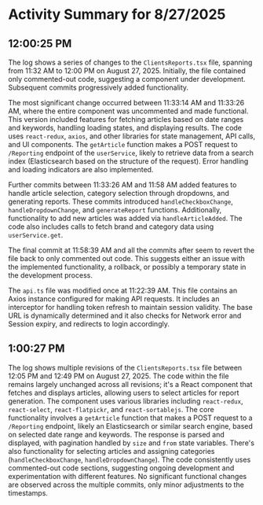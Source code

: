 # Activity Summary for 8/27/2025

## 12:00:25 PM
The log shows a series of changes to the `ClientsReports.tsx` file, spanning from 11:32 AM to 12:00 PM on August 27, 2025.  Initially, the file contained only commented-out code, suggesting a component under development.  Subsequent commits progressively added functionality.

The most significant change occurred between 11:33:14 AM and 11:33:26 AM, where the entire component was uncommented and made functional. This version included features for fetching articles based on date ranges and keywords, handling loading states, and displaying results.  The code uses `react-redux`, `axios`, and other libraries for state management, API calls, and UI components. The `getArticle` function makes a POST request to `/Reporting` endpoint of the `userService`, likely to retrieve data from a search index (Elasticsearch based on the structure of the request).  Error handling and loading indicators are also implemented.

Further commits between 11:33:26 AM and 11:58 AM added features to handle article selection, category selection through dropdowns, and generating reports.  These commits introduced  `handleCheckboxChange`, `handleDropdownChange`, and `generateReport` functions.  Additionally, functionality to add new articles was added via `handleArticleAdded`.  The code also includes calls to fetch brand and category data using `userService.get`.

The final commit at 11:58:39 AM and all the commits after  seem to revert the file back to only commented out code. This suggests either an issue with the implemented functionality, a rollback, or possibly a temporary state in the development process.


The `api.ts` file was modified once at 11:22:39 AM.  This file contains an Axios instance configured for making API requests. It includes an interceptor for handling token refresh to maintain session validity.   The base URL is dynamically determined and it also checks for Network error and  Session expiry, and redirects to login accordingly.


## 1:00:27 PM
The log shows multiple revisions of the `ClientsReports.tsx` file between 12:05 PM and 12:49 PM on August 27, 2025.  The code within the file remains largely unchanged across all revisions; it's a React component that fetches and displays articles, allowing users to select articles for report generation.  The component uses various libraries including `react-redux`, `react-select`, `react-flatpickr`, and `react-sortablejs`.  The core functionality involves a `getArticle` function that makes a POST request to a `/Reporting` endpoint, likely an Elasticsearch or similar search engine, based on selected date range and keywords.  The response is parsed and displayed, with pagination handled by `size` and `from` state variables.  There's also functionality for selecting articles and assigning categories (`handleCheckboxChange`, `handleDropdownChange`).  The code consistently uses commented-out code sections, suggesting ongoing development and experimentation with different features.  No significant functional changes are observed across the multiple commits, only minor adjustments to the timestamps.
